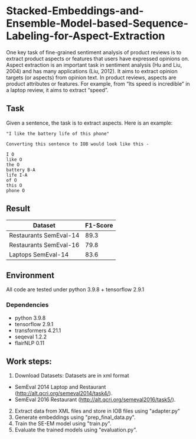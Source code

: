# **Stacked-Embeddings-and-Ensemble-Model-based-Sequence-Labeling-for-Aspect-Extraction**
One key task of fine-grained sentiment analysis of product reviews is to extract product aspects or features that users have expressed opinions on. Aspect extraction is an important task in sentiment analysis (Hu and Liu, 2004) and has many applications (Liu, 2012). It aims to extract opinion targets (or aspects) from opinion text. In product reviews, aspects are product attributes or features. For example, from “Its speed is incredible” in a laptop review, it aims to extract “speed”.

## Task
Given a sentence, the task is to extract aspects. Here is an example:
```
"I like the battery life of this phone"

Converting this sentence to IOB would look like this -

I O
like O
the O
battery B-A
life I-A
of O
this O
phone O
```
## Result
| Dataset | F1-Score |
| -------- | -------- |
| Restaurants SemEval-14 | 89.3 |
| Restaurants SemEval-16 | 79.8 |
| Laptops SemEval-14 | 83.6 |

## Environment
All code are tested under python 3.9.8 + tensorflow 2.9.1
### Dependencies
* python 3.9.8
* tensorflow 2.9.1
* transformers 4.21.1
* seqeval 1.2.2
* flairNLP 0.11

## Work steps:
1. Download Datasets:
  Datasets are in xml format
  * SemEval 2014 Laptop and Restaurant (http://alt.qcri.org/semeval2014/task4/).
  * SemEval 2016 Restaurant (http://alt.qcri.org/semeval2016/task5/).
2. Extract data from XML files and store in IOB files using "adapter.py"
3. Generate embeddings using "prep_final_data.py".
4. Train the SE-EM model using "train.py".
5. Evaluate the trained models using "evaluation.py".
